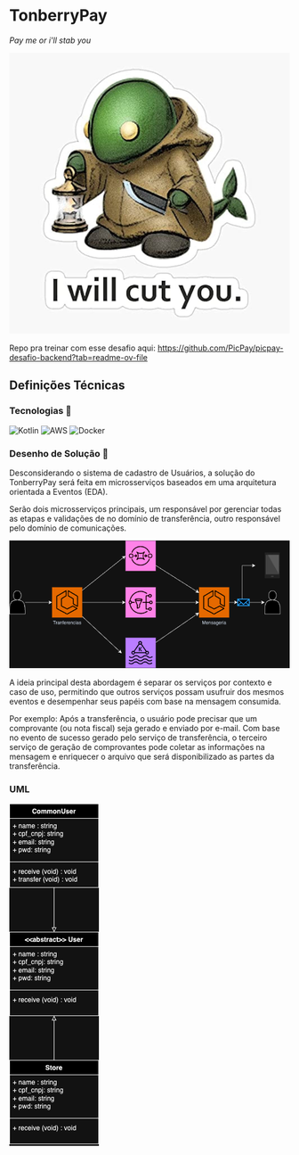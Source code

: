 # TonberryPay

_Pay me or i'll stab you_

![tonberrypay](./doc/tonberry.jpg)

Repo pra treinar com esse desafio aqui: https://github.com/PicPay/picpay-desafio-backend?tab=readme-ov-file

## Definições Técnicas

### Tecnologias 🚀

![Kotlin](https://img.shields.io/badge/Kotlin-B125EA?style=for-the-badge&logo=kotlin&logoColor=white)
![AWS](https://img.shields.io/badge/Amazon_AWS-FF9900?style=for-the-badge&logo=amazonaws&logoColor=white)
![Docker](https://img.shields.io/badge/Docker-2CA5E0?style=for-the-badge&logo=docker&logoColor=white)

### Desenho de Solução 🏢

Desconsiderando o sistema de cadastro de Usuários, a solução do TonberryPay será feita em microsserviços baseados em uma arquitetura orientada a Eventos (EDA).

Serão dois microsserviços principais, um responsável por gerenciar todas as etapas e validações de no domínio de transferência, outro responsável pelo domínio de comunicações.

![TonberryPay - Desenho de Solução](./doc/TonberryPay-Desenho%20de%20solucao.png)

A ideia principal desta abordagem é separar os serviços por contexto e caso de uso, permitindo que outros serviços possam usufruir dos mesmos eventos e desempenhar seus papéis com base na mensagem consumida.

Por exemplo: Após a transferência, o usuário pode precisar que um comprovante (ou nota fiscal) seja gerado e enviado por e-mail. Com base no evento de sucesso gerado pelo serviço de transferência, o terceiro serviço de geração de comprovantes pode coletar as informações na mensagem e enriquecer o arquivo que será disponibilizado as partes da transferência.

### UML

![TonberryPay - UML](./doc/TonberryPay_UML.png)
